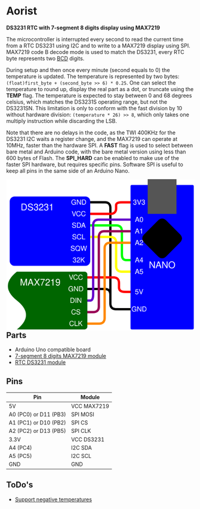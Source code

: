 # Aorist
**DS3231 RTC with 7-segment 8 digits display using MAX7219**

The microcontroller is interrupted every second to read the current time from a RTC DS3231 using I2C and to write to a MAX7219 display using SPI.
MAX7219 code B decode mode is used to match the DS3231, every RTC byte represents two [BCD](https://en.wikipedia.org/wiki/Binary-coded_decimal) digits.

During setup and then once every minute (second equals to 0) the temperature is updated.
The temperature is represented by two bytes: ``(float)first_byte + (second_byte >> 6) * 0.25``.
One can select the temperature to round up, display the real part as a dot, or truncate using the **TEMP** flag.
The temperature is expected to stay between 0 and 68 degrees celsius, which matches the DS3231S operating range, but not the DS3231SN.
This limitation is only to conform with the fast division by 10 without hardware division: ``(temperature * 26) >> 8``, which only takes one multiply instruction while discarding the LSB.

Note that there are no delays in the code, as the TWI 400KHz for the DS3231 I2C waits a register change, and the MAX7219 can operate at 10MHz, faster than the hardware SPI.
A **FAST** flag is used to select between bare metal and Arduino code, with the bare metal version using less than 600 bytes of Flash.
The **SPI_HARD** can be enabled to make use of the faster SPI hardware, but requires specific pins.
Software SPI is useful to keep all pins in the same side of an Arduino Nano.

<img align=right src=Aorist.svg>

```
RTC DS3231 <--I2C--> Microcontroller --SPI--> MAX7219
```

## Parts
- Arduino Uno compatible board
- [7-segment 8 digits MAX7219 module](https://datasheets.maximintegrated.com/en/ds/MAX7219-MAX7221.pdf)
- [RTC DS3231 module](https://datasheets.maximintegrated.com/en/ds/DS3231.pdf)

## Pins
Pin | Module
--- | ---
5V       | VCC MAX7219
A0 (PC0) or D11 (PB3) | SPI MOSI
A1 (PC1) or D10 (PB2) | SPI CS
A2 (PC2) or D13 (PB5) | SPI CLK
3.3V     | VCC DS3231
A4 (PC4) | I2C SDA
A5 (PC5) | I2C SCL
GND      | GND

## ToDo's
- [Support negative temperatures](https://arduinodiy.wordpress.com/2015/11/10/the-ds3231-rtc-temperature-sensor/)